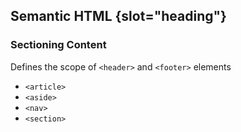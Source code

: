 ## Semantic HTML {slot="heading"}

### Sectioning Content

Defines the scope of `<header>` and `<footer>` elements 

- `<article>`
- `<aside>`
- `<nav>`
- `<section>`

